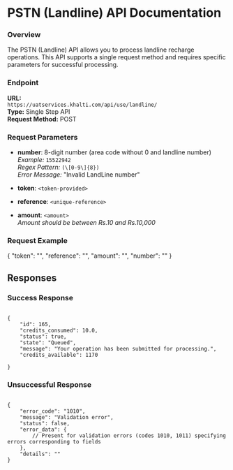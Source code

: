 # PSTN (Landline) API Documentation

### Overview

The PSTN (Landline) API allows you to process landline recharge operations. This API supports a single request method and requires specific parameters for successful processing.

### Endpoint

**URL:**  
`https://uatservices.khalti.com/api/use/landline/`  
**Type:** Single Step API  
**Request Method:** POST

### Request Parameters

- **number**: 8-digit number (area code without 0 and landline number)  
  *Example:* `15522942`  
  *Regex Pattern:* `(\[0-9\]{8})`  
  *Error Message:* "Invalid LandLine number"
  
- **token**: `<token-provided>`
- **reference**: `<unique-reference>`
- **amount**: `<amount>`  
  *Amount should be between Rs.10 and Rs.10,000*

### Request Example


{
    "token": "<token-provided>",
    "reference": "<unique-reference>",
    "amount": "<amount>",
    "number": "<number>"
}

## Responses
### Success Response

<pre><code class="json">
{
    "id": 165,
    "credits_consumed": 10.0,
    "status": true,
    "state": "Queued",
    "message": "Your operation has been submitted for processing.",
    "credits_available": 1170

}
</code></pre>

### Unsuccessful Response

<pre><code class="json">
{
    "error_code": "1010",
    "message": "Validation error",
    "status": false,
    "error_data": {
        // Present for validation errors (codes 1010, 1011) specifying errors corresponding to fields
    },
    "details": "<empty for validation error, error details(string) for other errors>"
}
</code></pre>